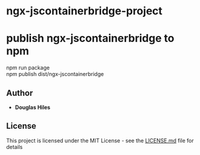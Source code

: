 # ngx-jscontainerbridge-project

# publish ngx-jscontainerbridge to npm
npm run package  
npm publish dist/ngx-jscontainerbridge 




## Author

* **Douglas Hiles** 


## License

This project is licensed under the MIT License - see the [LICENSE.md](LICENSE.md) file for details


